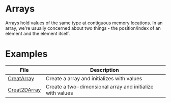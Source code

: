 # Arrays
Arrays hold values of the same type at contiguous memory locations. In an array, we're usually concerned about two things - the position/index of an element and the element itself.
# Examples
| File                                                         | Description                                              |
|--------------------------------------------------------------|----------------------------------------------------------|
| [CreatArray](src/main/java/org/example/CreateArray.java)     | Create a array and initializes with values               |
| [Creat2DArray](src\main\java\org\example\Create2DArray.java) | Create a two-dimensional array and initialize with values |

